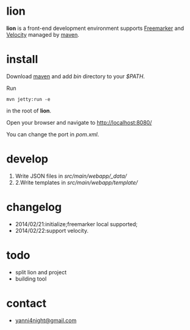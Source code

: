 lion
======

**lion** is a front-end development environment supports [Freemarker](http://freemarker.org) and [Velocity](http://velocity.apache.org/) managed by [maven](http://maven.apache.org).

install
======

Download [maven](http://maven.apache.org/download.html) and add _bin_ directory to your _$PATH_.

Run 

    mvn jetty:run -e

in the root of **lion**.

Open your browser and navigate to <http://localhost:8080/>

You can change the port in _pom.xml_.

develop
======
1. Write JSON files in *src/main/webapp/\_data/*	
2. 2.Write templates in *src/main/webapp/template/*

changelog
======

- 2014/02/21:initialize;freemarker local supported;
- 2014/02/22:support velocity.

todo
======
 - split lion and project
 - building tool
 
contact
======
 - <yanni4night@gmail.com> 
